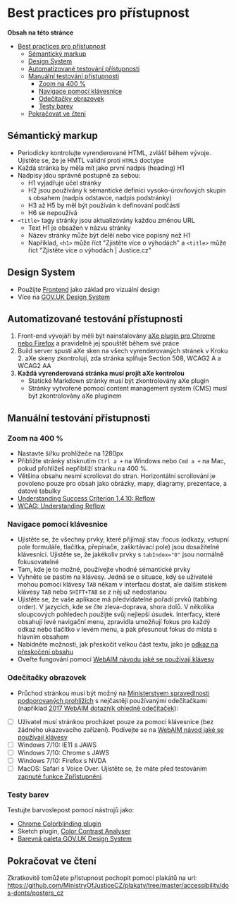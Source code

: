 # Best practices pro přístupnost

**Obsah na této stránce**

- [Best practices pro přístupnost](#best-practices-pro-pristupnost)
  - [Sémantický markup](#semanticky-markup)
  - [Design System](#design-system)
  - [Automatizované testování přístupnosti](#automatizovane-testovani-pristupnosti)
  - [Manuální testování přístupnosti](#manualni-testovani-pristupnosti)
    - [Zoom na 400 %](#zoom-na-400)
    - [Navigace pomocí klávesnice](#navigovani-pomoci-klavesnice)
    - [Odečítačky obrazovek](#odecitacky-obrazovek)
    - [Testy barev](#testy-barev)
  - [Pokračovat ve čtení](#pokracovat-ve-cteni)

## Sémantický markup

- Periodicky kontrolujte vyrenderované HTML, zvlášť během vývoje. Ujistěte se, že je HMTL validní proti `HTML5` doctype
- Každá stránka by měla mít jako první nadpis (heading) H1
- Nadpisy jdou správně postupně za sebou:
  - H1 vyjadřuje účel stránky
  - H2 jsou používány k sémantické definici vysoko-úrovňových skupin s obsahem (nadpis odstavce, nadpis podstránky)
  - H3 až H5 by měl být používán k definování podčástí
  - H6 se nepoužívá
- `<title>` tagy stránky jsou aktualizovány každou změnou URL
  - Text H1 je obsažen v názvu stránky
  - Název stránky může být delěí nebo více popisný než H1
  - Například, `<h1>` může říct "Zjistěte více o výhodách" a `<title>` může říct "Zjistěte více o výhodách | Justice.cz"

## Design System

- Použijte [Frontend](https://github.com/MinistryOfJusticeCZ/frontend) jako základ pro vizuální design
- Více na [GOV.UK Design System](https://design-system.service.gov.uk)

## Automatizované testování přístupnosti

1. Front-end vývojáři by měli být nainstalovány [aXe plugin pro Chrome nebo Firefox](https://deque.com/axe) a pravidelně jej spouštět během své práce
2. Build server spustí aXe sken na všech vyrenderovaných stránek v Kroku 2. aXe skeny zkontrolují, zda stránka splňuje Section 508, WCAG2 A a WCAG2 AA
3. **Každá vyrenderovaná stránka musí projít aXe kontrolou**
    * Statické Markdown stránky musí být zkontrolovány aXe plugin
    * Stránky vytvořené pomocí content management system (CMS) musí být zkontrolovány aXe pluginem

## Manuální testování přístupnosti

### Zoom na 400 %

- Nastavte šířku prohlížeče na 1280px
- Přibližte stránky stisknutím `Ctrl a +` na Windows nebo `Cmd a +` na Mac, pokud přohlížeš nepřiblíží stránku na 400 %.
- Většina obsahu nesmí scrollovat do stran. Horizontální scrollování je povoleno pouze pro obsah jako obrázky, mapy, diagramy, prezentace, a datové tabulky
- [Understanding Success Criterion 1.4.10: Reflow](https://www.w3.org/WAI/WCAG21/Understanding/reflow.html)
- [WCAG: Understanding Reflow](https://www.w3.org/WAI/WCAG21/Understanding/reflow.html)

### Navigace pomocí klávesnice

- Ujistěte se, že všechny prvky, které přijímají stav :focus (odkazy, vstupní pole formuláře, tlačítka, přepínače, zaškrtávací pole) jsou dosažitelné klávesnicí. Ujistěte se, že jakékoliv prvky s `tabIndex="0"` jsou normálně fokusovatelné
- Tam, kde je to možné, používejte vhodné sémantické prvky
- Vyhněte se pastím na klávesy. Jedná se o situace, kdy se uživatelé mohou pomocí klávesy `TAB` někam v interfacu dostat, ale dalším stiskem klávesy `TAB` nebo `SHIFT+TAB` se z něj už nedostanou
- Ujistěte se, že vaše aplikace má předvídatelné pořadí prvků (tabbing order). V jazycích, kde se čte zleva-doprava, shora dolů. V několika sloupcových pohledech použijte svůj nejlepší úsudek. Interfacy, které obsahují levé navigační menu, zpravidla umožňují fokus pro každý odkaz nebo tlačítko v levém menu, a pak přesunout fokus do místa s hlavním obsahem
- Nabídněte možnosti, jak přeskočit velkou část textu, jako je [odkaz na přeskočení obsahu](https://webaim.org/techniques/skipnav/)
- Oveřte fungování pomocí [WebAIM návodu jaké se používají klávesy](https://webaim.org/techniques/keyboard/)

### Odečítačky obrazovek

-  Průchod stránkou musí být možný na [Ministerstvem spravedlnosti podporovaných prohlížích](/pristupnost/podporovane-prohlizeče.md) s nejčastěji používanými odečítačkami (například [2017 WebAIM dotazník ohledně odečítaček](https://webaim.org/projects/screenreadersurvey7/)):

  - [ ] Uživatel musí stránkou procházet pouze za pomoci klávesnice (bez žádného ukazovacího zařízení). Podívejte se na [WebAIM návod jaké se používají klávesy](https://webaim.org/techniques/keyboard/)
  - [ ] Windows 7/10: IE11 s JAWS
  - [ ] Windows 7/10: Chrome s JAWS
  - [ ] Windows 7/10: Firefox s NVDA
  - [ ] MacOS: Safari s Voice Over. Ujistěte se, že máte před testováním [zapnuté funkce Zpřístupnění](https://www.scottohara.me/blog/2014/10/03/link-tabbing-firefox-osx.html).

### Testy barev

Testujte barvoslepost pomocí nástrojů jako:
- [Chrome Colorblinding plugin](https://chrome.google.com/webstore/detail/colorblinding/dgbgleaofjainknadoffbjkclicbbgaa?hl=en)
- Sketch plugin, [Color Contrast Analyser](https://github.com/getflourish/Sketch-Color-Contrast-Analyser)
- [Barevná paleta GOV.UK Design System](https://design-system.service.gov.uk/styles/colour/)

## Pokračovat ve čtení
Zkratkovitě tomůžete přístupnost pochopit pomocí plakátů na url: https://github.com/MinistryOfJusticeCZ/plakaty/tree/master/accessibility/dos-donts/posters_cz
